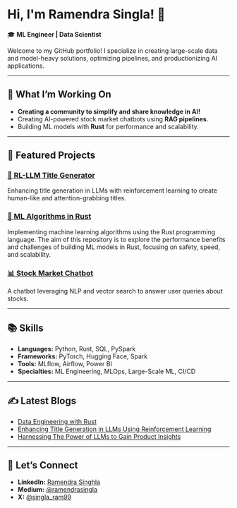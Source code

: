 # Hi, I'm Ramendra Singla! 👋

🎓 **ML Engineer | Data Scientist**

Welcome to my GitHub portfolio! I specialize in creating large-scale data and model-heavy solutions, optimizing pipelines, and productionizing AI applications.

---

## 🔭 **What I’m Working On**
- **Creating a community to simplify and share knowledge in AI!**
- Creating AI-powered stock market chatbots using **RAG pipelines**.
- Building ML models with **Rust** for performance and scalability.

---

## 🚀 **Featured Projects**
### [🧠 RL-LLM Title Generator](https://github.com/ramendrasingla/RL-LLM-Based-Title-Generator)
Enhancing title generation in LLMs with reinforcement learning to create human-like and attention-grabbing titles.

### [🦀 ML Algorithms in Rust](https://github.com/ramendrasingla/ml_algorithms_in_rust)
Implementing machine learning algorithms using the Rust programming language. The aim of this repository is to explore the performance benefits and challenges of building ML models in Rust, focusing on safety, speed, and scalability.

### [📊 Stock Market Chatbot](https://github.com/ramendrasingla/stock-market-chatbot)
A chatbot leveraging NLP and vector search to answer user queries about stocks.

---

## 📚 **Skills**
- **Languages:** Python, Rust, SQL, PySpark
- **Frameworks:** PyTorch, Hugging Face, Spark
- **Tools:** MLflow, Airflow, Power BI
- **Specialties:** ML Engineering, MLOps, Large-Scale ML, CI/CD

---

## ✍️ **Latest Blogs**
- [Data Engineering with Rust](https://levelup.gitconnected.com/data-engineering-with-rust-0a3a0860bda6?sk=7b7ed6f1f3298194929ae427dfd80cc3)
- [Enhancing Title Generation in LLMs Using Reinforcement Learning](https://levelup.gitconnected.com/enhancing-title-generation-in-llms-using-reinforcement-learning-e4bdc535c011?sk=fd39245f2169ebaa077b6056d28794f7)
- [Harnessing The Power of LLMs to Gain Product Insights](https://pub.towardsai.net/harnessing-the-power-of-llms-to-gain-product-insights-ec036bbe51c7)

---

## 💬 **Let’s Connect**
- **LinkedIn:** [Ramendra Singhla](https://linkedin.com/in/ramendrasingla)
- **Medium:** [@ramendrasingla](https://medium.com/@ramendrasingla)
- **X:** [@singla_ram99](https://x.com/@singla_ram99)
